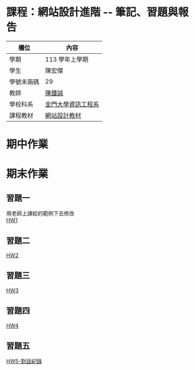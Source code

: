 # 課程：網站設計進階 -- 筆記、習題與報告

欄位 | 內容
-----|--------
學期 | 113 學年上學期
學生 |  陳宏傑
學號末兩碼 | 29
教師 | [陳鍾誠](https://www.nqu.edu.tw/educsie/index.php?act=blog&code=list&ids=4)
學校科系 | [金門大學資訊工程系](https://www.nqu.edu.tw/educsie/index.php)
課程教材 | [網站設計教材](https://github.com/ccc113a/_ws)
# 期中作業
# 期末作業
## 習題一 
用老師上課給的範例下去修改  
[HW1](https://github.com/jerry92916/_ws/blob/master/HW1/oakMe.js)  
## 習題二  
[HW2](https://github.com/jerry92916/_ws/tree/master/HW2)
## 習題三  
[HW3](https://github.com/jerry92916/_ws/tree/master/HW3)  
## 習題四  
[HW4](https://github.com/jerry92916/_ws/tree/master/HW4)
## 習題五
[HW5-對話紀錄](https://chatgpt.com/c/67647fe0-270c-800f-8230-cd4f4a64197a?fbclid=IwZXh0bgNhZW0CMTAAAR13GP3krp-VA3Lsu9To5xf4o5SpgUnvMxKoyOl7ApVyxHIs4LN5fCIm1qI_aem_MxUDS5IWGGQg8rRE5nGSfQ)
